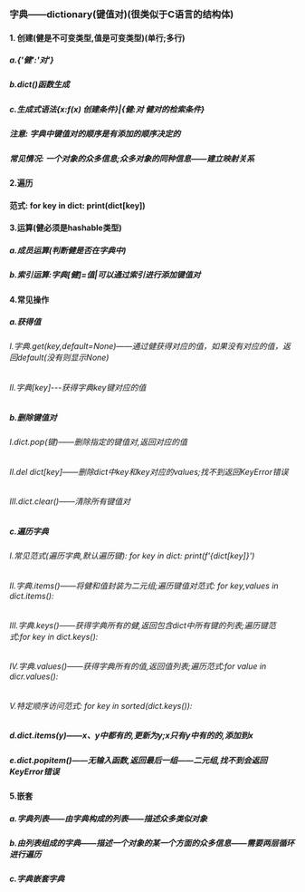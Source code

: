### 字典——dictionary(键值对)(很类似于C语言的结构体)

#### 1. 创建(健是不可变类型,值是可变类型)(单行;多行)

##### a.{'健':'对'}

##### b.dict()函数生成

##### c.生成式语法{x:f(x) 创建条件}|{健:对 健对的检索条件}

##### 注意: 字典中键值对的顺序是有添加的顺序决定的

##### 常见情况: 一个对象的众多信息;众多对象的同种信息——建立映射关系

#### 2.遍历

#### 范式: for key in dict: print(dict\[key\])

#### 3.运算(健必须是hashable类型)

##### a.成员运算(判断健是否在字典中)

##### b.索引运算:字典\[健\]=值|可以通过索引进行添加键值对

#### 4.常见操作

##### a.获得值

###### I.字典.get(key,default=None)——通过健获得对应的值，如果没有对应的值，返回default(没有则显示None)

###### II.字典\[key\]---获得字典key键对应的值

##### b.删除键值对

###### I.dict.pop(键)——删除指定的键值对,返回对应的值

###### II.del dict\[key\]——删除dict中key和key对应的values;找不到返回KeyError错误

###### III.dict.clear()——清除所有键值对

##### c.遍历字典

###### I.常见范式(遍历字典,默认遍历键): for key in dict: print(f'{dict\[key\]}')

###### II.字典.items()——将健和值封装为二元组;遍历键值对范式: for key,values in dict.items():

###### III.字典.keys()——获得字典所有的健,返回包含dict中所有键的列表;遍历键范式:for key in dict.keys(): 

###### IV.字典.values()——获得字典所有的值,返回值列表;遍历范式:for value in dicr.values():  

###### V.特定顺序访问范式: for key in sorted(dict.keys()): 

##### d.dict.items(y)——x、y中都有的,更新为y;x只有y中有的的,添加到x

##### e.dict.popitem()——无输入函数,返回最后一组——二元组,找不到会返回KeyError错误

#### 5.嵌套

##### a.字典列表——由字典构成的列表——描述众多类似对象

##### b.由列表组成的字典——描述一个对象的某一个方面的众多信息——需要两层循环进行遍历

##### c.字典嵌套字典
